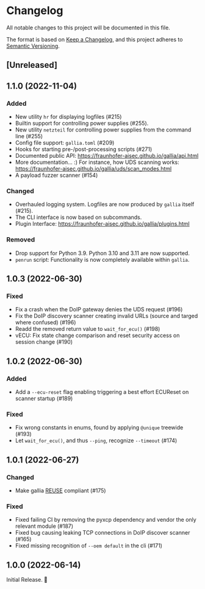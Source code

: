 <!--
SPDX-FileCopyrightText: AISEC Pentesting Team

SPDX-License-Identifier: CC0-1.0
-->

# Changelog

All notable changes to this project will be documented in this file.

The format is based on [Keep a Changelog](https://keepachangelog.com/en/1.0.0/),
and this project adheres to [Semantic Versioning](https://semver.org/spec/v2.0.0.html).

## [Unreleased]

## 1.1.0 (2022-11-04)

### Added

* New utility `hr` for displaying logfiles (#215)
* Builtin support for controlling power supplies (#255).
* New utility `netzteil` for controlling power supplies from the command line (#255)
* Config file support: `gallia.toml` (#209)
* Hooks for starting pre-/post-processing scripts (#271)
* Documented public API: https://fraunhofer-aisec.github.io/gallia/api.html
* More documentation… :) For instance, how UDS scanning works: https://fraunhofer-aisec.github.io/gallia/uds/scan_modes.html
* A payload fuzzer scanner (#154)

### Changed

* Overhauled logging system. Logfiles are now produced by `gallia` itself (#215).
* The CLI interface is now based on subcommands.
* Plugin Interface: https://fraunhofer-aisec.github.io/gallia/plugins.html

### Removed

* Drop support for Python 3.9. Python 3.10 and 3.11 are now supported.
* `penrun` script: Functionality is now completely available within `gallia`.

## 1.0.3 (2022-06-30)

### Fixed

* Fix a crash when the DoIP gateway denies the UDS request (#196)
* Fix the DoIP discovery scanner creating invalid URLs (source and targed where confused) (#196)
* Readd the removed return value to `wait_for_ecu()` (#198)
* vECU: Fix state change comparison and reset security access on session change (#190)

## 1.0.2 (2022-06-30)

### Added

* Add a `--ecu-reset` flag enabling triggering a best effort ECUReset on scanner startup (#189)

### Fixed

* Fix wrong constants in enums, found by applying `@unique` treewide (#193)
* Let `wait_for_ecu()`, and thus `--ping`, recognize `--timeout` (#174)

## 1.0.1 (2022-06-27)

### Changed

* Make gallia [REUSE](https://reuse.software/) compliant (#175)

### Fixed

* Fixed failing CI by removing the pyxcp dependency and vendor the only relevant module (#187)
* Fixed bug causing leaking TCP connections in DoIP discover scanner (#165)
* Fixed missing recognition of `--oem default` in the cli (#171)

## 1.0.0 (2022-06-14)

Initial Release. 🎊
